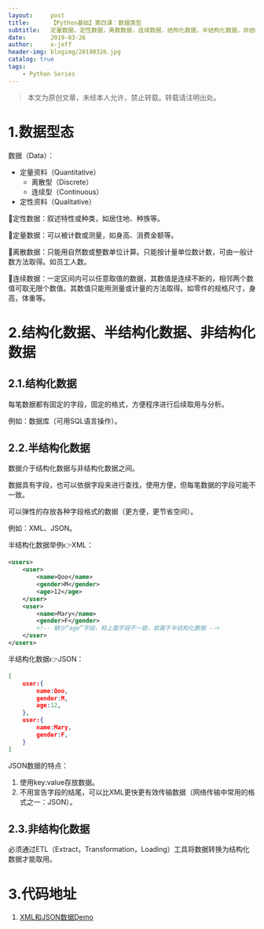 ```yaml
---
layout:     post
title:      【Python基础】第四课：数据类型
subtitle:   定量数据，定性数据，离散数据，连续数据，结构化数据，半结构化数据，非结构化数据
date:       2019-03-26
author:     x-jeff
header-img: blogimg/20190326.jpg
catalog: true
tags:
    - Python Series
---
```

>本文为原创文章，未经本人允许，禁止转载。转载请注明出处。

# 1.数据型态

数据（Data）：

* 定量资料（Quantitative）
	* 离散型（Discrete）
	* 连续型（Continuous）
* 定性资料（Qualitative） 

🚩定性数据：叙述特性或种类，如居住地、种族等。

🚩定量数据：可以被计数或测量，如身高、消费金额等。

🚩离散数据：只能用自然数或整数单位计算。只能按计量单位数计数，可由一般计数方法取得。如员工人数。

🚩连续数据：一定区间内可以任意取值的数据，其数值是连续不断的，相邻两个数值可取无限个数值。其数值只能用测量或计量的方法取得。如零件的规格尺寸，身高，体重等。

# 2.结构化数据、半结构化数据、非结构化数据

## 2.1.结构化数据

每笔数据都有固定的字段，固定的格式，方便程序进行后续取用与分析。

例如：数据库（可用SQL语言操作）。

## 2.2.半结构化数据

数据介于结构化数据与非结构化数据之间。

数据具有字段，也可以依据字段来进行查找，使用方便，但每笔数据的字段可能不一致。

可以弹性的存放各种字段格式的数据（更方便，更节省空间）。

例如：XML、JSON。

半结构化数据举例👉XML：

```xml
<users>
	<user>
		<name>Qoo</name>
		<gender>M</gender>
		<age>12</age>
	</user>
	<user>
		<name>Mary</name>
		<gender>F</gender>
		<!-- 缺少“age”字段，和上面字段不一致，故属于半结构化数据 -->
	</user>
</users>
```
半结构化数据👉JSON：

```json
[
	user:{
		name:Qoo,
		gender:M,
		age:12,
	},
	user:{
		name:Mary,
		gender:F,
	}
]
```

JSON数据的特点：

1. 使用key:value存放数据。
2. 不用宣告字段的结尾，可以比XML更快更有效传输数据（网络传输中常用的格式之一：JSON）。

## 2.3.非结构化数据

必须通过ETL（Extract，Transformation，Loading）工具将数据转换为结构化数据才能取用。

# 3.代码地址

1. [XML和JSON数据Demo](https://github.com/x-jeff/Python_Code_Demo/tree/master/Demo4)
